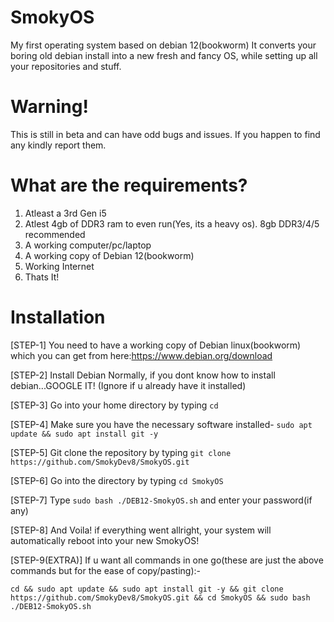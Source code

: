 # SmokyOS
My first operating system based on debian 12(bookworm)
It converts your boring old debian install into a new fresh and fancy OS, while setting up all your repositories and stuff.

# Warning!
This is still in beta and can have odd bugs and issues. If you happen to find any kindly report them.

# What are the requirements?
1. Atleast a 3rd Gen i5
2. Atlest 4gb of DDR3 ram to even run(Yes, its a heavy os). 8gb DDR3/4/5 recommended
3. A working computer/pc/laptop
4. A working copy of Debian 12(bookworm)
5. Working Internet
6. Thats It!

# Installation
[STEP-1] You need to have a working copy of Debian linux(bookworm) which you can get from here:https://www.debian.org/download

[STEP-2] Install Debian Normally, if you dont know how to install debian...GOOGLE IT! (Ignore if u already have it installed)

[STEP-3] Go into your home directory by typing `cd`

[STEP-4] Make sure you have the necessary software installed- `sudo apt update && sudo apt install git -y`

[STEP-5] Git clone the repository by typing `git clone https://github.com/SmokyDev8/SmokyOS.git`

[STEP-6] Go into the directory by typing `cd SmokyOS`

[STEP-7] Type `sudo bash ./DEB12-SmokyOS.sh` and enter your password(if any)

[STEP-8] And Voila! if everything went allright, your system will automatically reboot into your new SmokyOS!

[STEP-9(EXTRA)] If u want all commands in one go(these are just the above commands but for the ease of copy/pasting):-

`cd && sudo apt update && sudo apt install git -y && git clone https://github.com/SmokyDev8/SmokyOS.git && cd SmokyOS && sudo bash ./DEB12-SmokyOS.sh`

